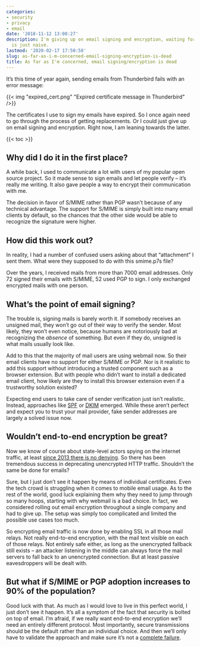 ```yaml
---
categories:
- security
- privacy
- email
date: '2018-11-12 13:08:27'
description: I'm giving up on email signing and encryption, waiting for further adoption
  is just naive.
lastmod: '2020-02-17 17:50:58'
slug: as-far-as-i-m-concerned-email-signing-encryption-is-dead
title: As far as I'm concerned, email signing/encryption is dead
---
```


It’s this time of year again, sending emails from Thunderbird fails with an error message:

{{< img "expired_cert.png" "Expired certificate message in Thunderbird" />}}

The certificates I use to sign my emails have expired. So I once again need to go through the process of getting replacements. Or I could just give up on email signing and encryption. Right now, I am leaning towards the latter.

{{< toc >}}

## Why did I do it in the first place?

A while back, I used to communicate a lot with users of my popular open source project. So it made sense to sign emails and let people verify – it’s really me writing. It also gave people a way to encrypt their communication with me.

The decision in favor of S/MIME rather than PGP wasn’t because of any technical advantage. The support for S/MIME is simply built into many email clients by default, so the chances that the other side would be able to recognize the signature were higher.

## How did this work out?

In reality, I had a number of confused users asking about that “attachment” I sent them. What were they supposed to do with this smime.p7s file?

Over the years, I received mails from more than 7000 email addresses. Only 72 signed their emails with S/MIME, 52 used PGP to sign. I only exchanged encrypted mails with one person.

## What’s the point of email signing?

The trouble is, signing mails is barely worth it. If somebody receives an unsigned mail, they won’t go out of their way to verify the sender. Most likely, they won’t even notice, because humans are notoriously bad at recognizing the *absence* of something. But even if they do, unsigned is what mails usually look like.

Add to this that the majority of mail users are using webmail now. So their email clients have no support for either S/MIME or PGP. Nor is it realistic to add this support without introducing a trusted component such as a browser extension. But with people who didn’t want to install a dedicated email client, how likely are they to install this browser extension even if a trustworthy solution existed?

Expecting end users to take care of sender verification just isn’t realistic. Instead, approaches like [SPF](https://en.wikipedia.org/wiki/Sender_Policy_Framework) or [DKIM](https://en.wikipedia.org/wiki/DomainKeys_Identified_Mail) emerged. While these aren’t perfect and expect you to trust your mail provider, fake sender addresses are largely a solved issue now.

## Wouldn’t end-to-end encryption be great?

Now we know of course about state-level actors spying on the internet traffic, at least [since 2013 there is no denying](https://en.wikipedia.org/wiki/Global_surveillance_disclosures_%282013%E2%80%93present%29). So there has been tremendous success in deprecating unencrypted HTTP traffic. Shouldn’t the same be done for emails?

Sure, but I just don’t see it happen by means of individual certificates. Even the tech crowd is struggling when it comes to mobile email usage. As to the rest of the world, good luck explaining them why they need to jump through so many hoops, starting with why webmail is a bad choice. In fact, we considered rolling out email encryption throughout a single company and had to give up. The setup was simply too complicated and limited the possible use cases too much.

So encrypting email traffic is now done by enabling SSL in all those mail relays. Not really end-to-end encryption, with the mail text visible on each of those relays. Not entirely safe either, as long as the unencrypted fallback still exists – an attacker listening in the middle can always force the mail servers to fall back to an unencrypted connection. But at least passive eavesdroppers will be dealt with.

## But what if S/MIME or PGP adoption increases to 90% of the population?

Good luck with that. As much as I would love to live in this perfect world, I just don’t see it happen. It’s all a symptom of the fact that security is bolted on top of email. I’m afraid, if we really want end-to-end encryption we’ll need an entirely different protocol. Most importantly, secure transmissions should be the default rather than an individual choice. And then we’ll only have to validate the approach and make sure it’s not a [complete failure](/2018/07/11/ftapi-secutransfer-the-secure-alternative-to-emails-not-quite).
